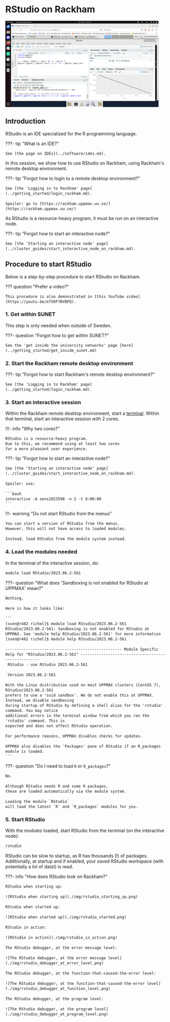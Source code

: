# RStudio on Rackham

![RStudio on Rackham](./img/rstudio_in_action_480_x_270.png)

## Introduction

RStudio is an IDE specialized for the R programming language.

???- tip "What is an IDE?"

    See [the page on IDEs](../software/ides.md).

In this session, we show how to use RStudio on Rackham,
using Rackham's remote desktop environment.

???- tip "Forgot how to login to a remote desktop environment?"

    See [the 'Logging in to Rackham' page](../getting_started/login_rackham.md).

    Spoiler: go to [https://rackham.uppmax.uu.se/](https://rackham.uppmax.uu.se/)

As RStudio is a resource-heavy program,
it must be run on an interactive node.

???- tip "Forgot how to start an interactive node?"

    See [the 'Starting an interactive node' page](../cluster_guides/start_interactive_node_on_rackham.md).

## Procedure to start RStudio

Below is a step-by-step procedure to start RStudio on Rackham.

??? question "Prefer a video?"

    This procedure is also demonstrated in [this YouTube video](https://youtu.be/efSOFfBVBPQ).

### 1. Get within SUNET

This step is only needed when outside of Sweden.

???- question "Forgot how to get within SUNET?"

    See the 'get inside the university networks' page [here](../getting_started/get_inside_sunet.md)

### 2. Start the Rackham remote desktop environment

???- tip "Forgot how to start Rackham's remote desktop environment?"

    See [the 'Logging in to Rackham' page](../getting_started/login_rackham.md).

### 3. Start an interactive session

Within the Rackham remote desktop environment, start a [terminal](../software/terminal.md).
Within that terminal, start an interactive session with 2 cores.

!!!- info "Why two cores?"

    RStudio is a resource-heavy program.
    Due to this, we recommend using at least two cores
    for a more pleasant user experience.

???- tip "Forgot how to start an interactive node?"

    See [the 'Starting an interactive node' page](../cluster_guides/start_interactive_node_on_rackham.md).

    Spoiler: use:

    ```bash
    interactive -A sens2023598 -n 2 -t 8:00:00
    ```

!!!- warning "Do not start RStudio from the menus"

    You can start a version of RStudio from the menus.
    However, this will not have access to loaded modules.

    Instead, load RStudio from the module system instead.

### 4. Load the modules needed

In the terminal of the interactive session, do:

```bash
module load RStudio/2023.06.2-561
```

???- question "What does 'Sandboxing is not enabled for RStudio at UPPMAX' mean?"

    Nothing. 

    Here is how it looks like:

    ```
    [sven@r482 richel]$ module load RStudio/2023.06.2-561
    RStudio/2023.06.2-561: Sandboxing is not enabled for RStudio at UPPMAX. See 'module help RStudio/2023.06.2-561' for more information
    [sven@r482 richel]$ module help RStudio/2023.06.2-561

    --------------------------------------------------- Module Specific Help for "RStudio/2023.06.2-561" ----------------------------------------------------
     RStudio - use RStudio 2023.06.2-561

     Version 2023.06.2-561

    With the Linux distribution used on most UPPMAX clusters (CentOS 7), RStudio/2023.06.2-561
    prefers to use a 'suid sandbox'. We do not enable this at UPPMAX. Instead, we disable sandboxing
    during startup of RStudio by defining a shell alias for the 'rstudio' command. You may notice
    additional errors in the terminal window from which you ran the 'rstudio' command. This is
    expected and does not affect RStudio operation.

    For performance reasons, UPPMAX disables checks for updates.

    UPPMAX also disables the 'Packages' pane of RStudio if an R_packages module is loaded.
    ```

???- question "Do I need to load `R` or `R_packages`?"

    No.

    Although RStudio needs R and some R packages,
    these are loaded automatically via the module system.

    Loading the module `RStudio`
    will load the latest `R` and `R_packages` modules for you.

### 5. Start RStudio

With the modules loaded, start RStudio from the terminal (on the
interactive node):

```bash
rstudio
```

RStudio can be slow to startup, as R has thousands (!) of packages.
Additionally, at startup and if enabled, your saved RStudio workspace
(with potentially a lot of data!) is read.

???- info "How does RStudio look on Rackham?"

    RStudio when starting up:

    ![RStudio when starting up](./img/rstudio_starting_up.png)

    RStudio when started up:

    ![RStudio when started up](./img/rstudio_started.png)

    RStudio in action:

    ![RStudio in action](./img/rstudio_in_action.png)

    The RStudio debugger, at the error message level:

    ![The RStudio debugger, at the error message level](./img/rstudio_debugger_at_error_level.png)

    The RStudio debugger, at the function-that-caused-the-error level:

    ![The RStudio debugger, at the function-that-caused-the-error level](./img/rstudio_debugger_at_function_level.png)

    The RStudio debugger, at the program level:

    ![The RStudio debugger, at the program level](./img/rstudio_debugger_at_program_level.png)
